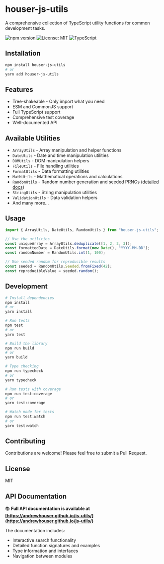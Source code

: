# houser-js-utils

A comprehensive collection of TypeScript utility functions for common development tasks.

[![npm version](https://badge.fury.io/js/houser-js-utils.svg)](https://badge.fury.io/js/houser-js-utils)
[![License: MIT](https://img.shields.io/badge/License-MIT-yellow.svg)](https://opensource.org/licenses/MIT)
[![TypeScript](https://img.shields.io/badge/%3C%2F%3E-TypeScript-%230074c1.svg)](http://www.typescriptlang.org/)

## Installation

```bash
npm install houser-js-utils
# or
yarn add houser-js-utils
```

## Features

- Tree-shakeable - Only import what you need
- ESM and CommonJS support
- Full TypeScript support
- Comprehensive test coverage
- Well-documented API

## Available Utilities

- `ArrayUtils` - Array manipulation and helper functions
- `DateUtils` - Date and time manipulation utilities
- `DOMUtils` - DOM manipulation helpers
- `FileUtils` - File handling utilities
- `FormatUtils` - Data formatting utilities
- `MathUtils` - Mathematical operations and calculations
- `RandomUtils` - Random number generation and seeded PRNGs ([detailed docs](RandomUtils_README.md))
- `StringUtils` - String manipulation utilities
- `ValidationUtils` - Data validation helpers
- And many more...

## Usage

```typescript
import { ArrayUtils, DateUtils, RandomUtils } from "houser-js-utils";

// Use the utilities
const uniqueArray = ArrayUtils.deduplicate([1, 2, 2, 3]);
const formattedDate = DateUtils.format(new Date(), "YYYY-MM-DD");
const randomNumber = RandomUtils.int(1, 100);

// Use seeded random for reproducible results
const seeded = RandomUtils.Seeded.fromFixed(42);
const reproducibleValue = seeded.random();
```

## Development

```bash
# Install dependencies
npm install
# or
yarn install

# Run tests
npm test
# or
yarn test

# Build the library
npm run build
# or
yarn build

# Type checking
npm run typecheck
# or
yarn typecheck

# Run tests with coverage
npm run test:coverage
# or
yarn test:coverage

# Watch mode for tests
npm run test:watch
# or
yarn test:watch
```

## Contributing

Contributions are welcome! Please feel free to submit a Pull Request.

## License

MIT

## API Documentation

📚 **Full API documentation is available at [https://andrewhouser.github.io/js-utils/](https://andrewhouser.github.io/js-utils/)**

The documentation includes:

- Interactive search functionality
- Detailed function signatures and examples
- Type information and interfaces
- Navigation between modules
